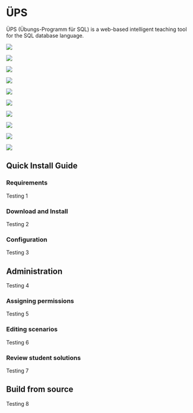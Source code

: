 # ÜPS
ÜPS (Übungs-Programm für SQL) is a web-based intelligent teaching tool for the SQL database language.

![](res/screenshots/ueps_01.png)

![](res/screenshots/ueps_02.png)

![](res/screenshots/ueps_03.png)

![](res/screenshots/ueps_04.png)

![](res/screenshots/ueps_05.png)

![](res/screenshots/ueps_06.png)

![](res/screenshots/ueps_07.png)

![](res/screenshots/ueps_08.png)

![](res/screenshots/ueps_09.png)

![](res/screenshots/ueps_10.png)

## Quick Install Guide

### Requirements
Testing 1

### Download and Install
Testing 2

### Configuration
Testing 3

## Administration
Testing 4

### Assigning permissions
Testing 5

### Editing scenarios
Testing 6

### Review student solutions
Testing 7

## Build from source
Testing 8
